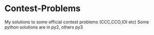# Contest-Problems
My solutions to some official contest problems (CCC,CCO,IOI etc)
Some python solutions are in py2, others py3
